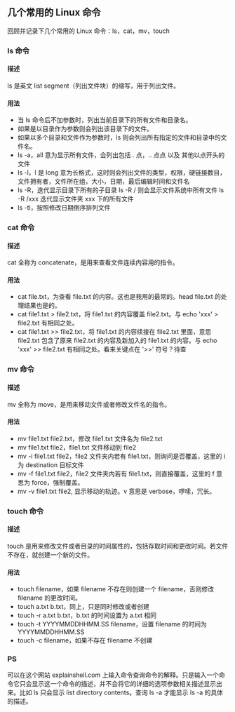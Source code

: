 ## 几个常用的 Linux 命令
回顾并记录下几个常用的 Linux 命令：ls，cat，mv，touch

### ls 命令
#### 描述
ls 是英文 list segment（列出文件块）的缩写，用于列出文件。

#### 用法
- 当 ls 命令后不加参数时，列出当前目录下的所有文件和目录名。
- 如果是以目录作为参数则会列出该目录下的文件。
- 如果以多个目录和文件作为参数时，ls 则会列出所有指定的文件和目录中的文件名。
- ls -a，all 意为显示所有文件，会列出包括 . 点，.. 点点 以及 其他以点开头的文件
- ls -l，l 是 long 意为长格式，这时则会列出文件的类型，权限，硬链接数目，文件拥有者，文件所在组，大小，日期，最后编辑时间和文件名
- ls -R，迭代显示目录下所有的子目录
  ls -R / 则会显示文件系统中所有文件
  ls -R /xxx 迭代显示文件夹 xxx 下的所有文件
- ls -tl，按照修改日期倒序排列文件

### cat 命令
#### 描述
cat 全称为 concatenate，是用来查看文件连续内容用的指令。

#### 用法
- cat file.txt，为查看 file.txt 的内容。这也是我用的最常的。head file.txt 的处理结果也是的。
- cat file1.txt > file2.txt，将 file1.txt 的内容覆盖 file2.txt。与 echo 'xxx' > file2.txt 有相同之处。
- cat file1.txt >> file2.txt，将 file1.txt 的内容续接在 file2.txt 里面，意思 file2.txt 包含了原来 file2.txt 的内容及新加入的 file1.txt 的内容。与 echo 'xxx' >> file2.txt 有相同之处。看来关键点在 '>>' 符号？待查

### mv 命令
#### 描述
mv 全称为 move，是用来移动文件或者修改文件名的指令。

#### 用法
- mv file1.txt file2.txt，修改 file1.txt 文件名为 file2.txt
- mv file1.txt file2，file1.txt 文件移动到 file2
- mv -i file1.txt file2，file2 文件夹内若有 file1.txt，则询问是否覆盖，这里的 i 为 destination 目标文件
- mv -f file1.txt file2，file2 文件夹内若有 file1.txt，则直接覆盖，这里的 f 意思为 force，强制覆盖。
- mv -v file1.txt file2, 显示移动的轨迹。v 意思是 verbose，啰嗦，冗长。

### touch 命令
#### 描述
touch 是用来修改文件或者目录的时间属性的，包括存取时间和更改时间。若文件不存在，就创建一个新的文件。

#### 用法
- touch filename，如果 filename 不存在则创建一个 filename，否则修改 filename 的更改时间。
- touch a.txt b.txt，同上，只是同时修改或者创建
- touch -r a.txt b.txt，b.txt 的时间设置为 a.txt 相同
- touch -t YYYYMMDDHHMM.SS filename，设置 filename 的时间为 YYYYMMDDHHMM.SS
- touch -c filename，如果不存在 filename 不创建

### PS
可以在这个网站 explainshell.com 上输入命令查询命令的解释。只是输入一个命令它只会显示这一个命令的描述，并不会将它的详细的选项参数相关描述显示出来。比如 ls 只会显示 list directory contents。查询 ls -a 才能显示 ls -a 的具体的描述。
